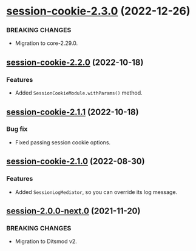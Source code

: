 <a name="session-cookie-2.3.0"></a>
# [session-cookie-2.3.0](https://github.com/ditsmod/ditsmod/releases/tag/session-cookie-2.3.0) (2022-12-26)

### BREAKING CHANGES

- Migration to core-2.29.0.

<a name="session-cookie-2.2.0"></a>
## [session-cookie-2.2.0](https://github.com/ditsmod/ditsmod/releases/tag/session-cookie-2.2.0) (2022-10-18)

### Features

- Added `SessionCookieModule.withParams()` method.

<a name="session-cookie-2.1.1"></a>
## [session-cookie-2.1.1](https://github.com/ditsmod/ditsmod/releases/tag/session-cookie-2.1.1) (2022-10-18)

### Bug fix

- Fixed passing session cookie options.

<a name="session-cookie-2.1.0"></a>
## [session-cookie-2.1.0](https://github.com/ditsmod/ditsmod/releases/tag/session-cookie-2.1.0) (2022-08-30)

### Features

- Added `SessionLogMediator`, so you can override its log message.

<a name="session-2.0.0-next.0"></a>
## [session-2.0.0-next.0](https://github.com/ditsmod/ditsmod/releases/tag/session-2.0.0-next.0) (2021-11-20)

### BREAKING CHANGES

- Migration to Ditsmod v2.

